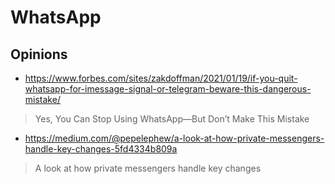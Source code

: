 # WhatsApp

## Opinions

* https://www.forbes.com/sites/zakdoffman/2021/01/19/if-you-quit-whatsapp-for-imessage-signal-or-telegram-beware-this-dangerous-mistake/

> Yes, You Can Stop Using WhatsApp—But Don’t Make This Mistake

* https://medium.com/@pepelephew/a-look-at-how-private-messengers-handle-key-changes-5fd4334b809a

> A look at how private messengers handle key changes
